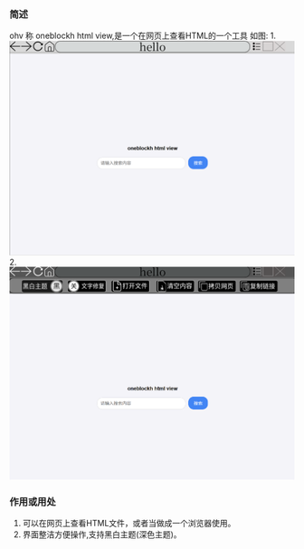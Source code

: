 ### 简述
ohv 称 oneblockh html view,是一个在网页上查看HTML的一个工具
如图:
1.![light](./img/light.png)
2.![dark](./img/dark.png)
### 作用或用处
1. 可以在网页上查看HTML文件，或者当做成一个浏览器使用。
2. 界面整洁方便操作,支持黑白主题(深色主题)。
